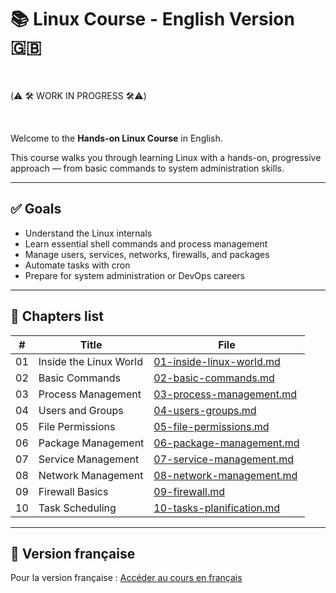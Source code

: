 # 📚 Linux Course - English Version 🇬🇧 
<br>

(⚠️ 🛠 WORK IN PROGRESS 🛠⚠️)

<br>

Welcome to the **Hands-on Linux Course** in English.

This course walks you through learning Linux with a hands-on, progressive approach — from basic commands to system administration skills.

---

## ✅ Goals

- Understand the Linux internals
- Learn essential shell commands and process management
- Manage users, services, networks, firewalls, and packages
- Automate tasks with cron
- Prepare for system administration or DevOps careers

---

## 📑 Chapters list

| #   | Title                              | File                                     |
|-----|------------------------------------|------------------------------------------|
| 01  | Inside the Linux World             | [01-inside-linux-world.md](./01-inside-linux-world.md) |
| 02  | Basic Commands                     | [02-basic-commands.md](./02-basic-commands.md) |
| 03  | Process Management                 | [03-process-management.md](./03-process-management.md) |
| 04  | Users and Groups                   | [04-users-groups.md](./04-users-groups.md) |
| 05  | File Permissions                   | [05-file-permissions.md](./05-file-permissions.md) |
| 06  | Package Management                 | [06-package-management.md](./06-package-management.md) |
| 07  | Service Management                 | [07-service-management.md](./07-service-management.md) |
| 08  | Network Management                 | [08-network-management.md](./08-network-management.md) |
| 09  | Firewall Basics                    | [09-firewall.md](./09-firewall.md) |
| 10  | Task Scheduling                    | [10-tasks-planification.md](./10-tasks-planification.md) |

---

## 🔁 Version française

Pour la version française : [Accéder au cours en français](../fr/README.md)
